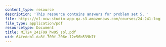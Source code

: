 ```yaml
---
content_type: resource
description: 'This resource contains answers for problem set 5. '
file: https://ol-ocw-studio-app-qa.s3.amazonaws.com/courses/24-241-logic-i-fall-2009/64fedeb1da3f700f206e12e56b539b7f_MIT24_241F09_hw05_sol.pdf
file_type: application/pdf
resourcetype: Document
title: MIT24_241F09_hw05_sol.pdf
uid: 64fedeb1-da3f-700f-206e-12e56b539b7f
---
```

